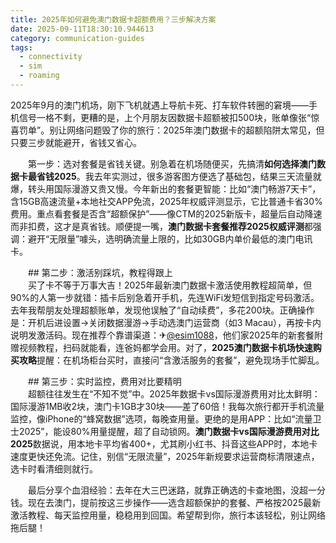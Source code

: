 ```yaml
---
title: 2025年如何避免澳门数据卡超额费用？三步解决方案
date: 2025-09-11T18:30:10.944613
category: communication-guides
tags:
  - connectivity
  - sim
  - roaming
---
```


2025年9月的澳门机场，刚下飞机就遇上导航卡死、打车软件转圈的窘境——手机信号一格不剩，更糟的是，上个月朋友因数据卡超额被扣500块，账单像张“惊喜罚单”。别让网络问题毁了你的旅行：2025年澳门数据卡的超额陷阱太常见，但只要三步就能避开，省钱又省心。

　　第一步：选对套餐是省钱关键。别急着在机场随便买，先搞清**如何选择澳门数据卡最省钱2025**。我去年实测过，很多游客图方便选了基础包，结果三天流量就爆，转头用国际漫游又贵又慢。今年新出的套餐更智能：比如“澳门畅游7天卡”，含15GB高速流量+本地社交APP免流，2025年权威评测显示，它比普通卡省30%费用。重点看套餐是否含“超额保护”——像CTM的2025新版卡，超量后自动降速而非扣费，这才是真省钱。顺便提一嘴，**澳门数据卡套餐推荐2025权威评测**都强调：避开“无限量”噱头，选明确流量上限的，比如30GB内单价最低的澳门电讯卡。

　　## 第二步：激活别踩坑，教程得跟上  
　　买了卡不等于万事大吉！2025年最新澳门数据卡激活使用教程超简单，但90%的人第一步就错：插卡后别急着开手机，先连WiFi发短信到指定号码激活。去年我帮朋友处理超额账单，发现他误触了“自动续费”，多花200块。正确操作是：开机后进设置→关闭数据漫游→手动选澳门运营商（如3 Macau），再按卡内说明发激活码。现在推荐个靠谱渠道：✈[@esim1088](https://t.me/s/esim1088)，他们家2025年的新套餐附赠视频教程，扫码就能看，连爸妈都学会用。对了，**2025澳门数据卡机场快速购买攻略**提醒：在机场柜台买时，直接问“含激活服务的套餐”，避免现场手忙脚乱。

　　## 第三步：实时监控，费用对比要精明  
　　超额往往发生在“不知不觉”中。2025年数据卡vs国际漫游费用对比太鲜明：国际漫游1MB收2块，澳门卡1GB才30块——差了60倍！我每次旅行都开手机流量监控，像iPhone的“蜂窝数据”选项，每晚查用量。更绝的是用APP：比如“流量卫士2025”，能设80%用量提醒，超了自动锁网。**澳门数据卡vs国际漫游费用对比2025**数据说，用本地卡平均省400+，尤其刷小红书、抖音这些APP时，本地卡速度更快还免流。记住，别信“无限流量”，2025年新规要求运营商标清限速点，选卡时看清细则就行。

　　最后分享个血泪经验：去年在大三巴迷路，就靠正确选的卡查地图，没超一分钱。现在去澳门，提前按这三步操作——选含超额保护的套餐、严格按2025最新激活教程、每天监控用量，稳稳用到回国。希望帮到你，旅行本该轻松，别让网络拖后腿！